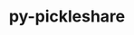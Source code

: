 ---
title: "py-pickleshare"
layout: cache
categories: [package, develop-2024-01-21]
meta: {"versions": ["0.7.5"], "compilers": ["gcc@=11.1.0", "gcc@=11.4.0", "gcc@=9.4.0", "oneapi@=2023.2.0"], "oss": ["ubuntu20.04", "ubuntu22.04"], "platforms": ["linux"], "targets": ["aarch64", "neoverse_v1", "ppc64le", "x86_64_v3"], "stacks": ["data-vis-sdk", "e4s", "e4s-aarch64", "e4s-neoverse_v1", "e4s-oneapi", "e4s-power", "root"], "num_specs": 14, "num_specs_by_stack": {"root": 14, "e4s-neoverse_v1": 2, "e4s-power": 2, "data-vis-sdk": 2, "e4s": 3, "e4s-oneapi": 3, "e4s-aarch64": 2}}
spec_details: [{"hash": "woiqivn3aqxhvkjue4uuhwtrql2xjrbp", "compiler": "gcc@=11.4.0", "versions": ["0.7.5"], "os": "ubuntu20.04", "platform": "linux", "target": "neoverse_v1", "variants": ["build_system=python_pip"], "stacks": ["root", "e4s-neoverse_v1"], "size": "-", "tarball": "https://binaries.spack.io/develop-2024-01-21/build_cache/linux-ubuntu20.04-neoverse_v1/gcc-11.4.0/py-pickleshare-0.7.5/linux-ubuntu20.04-neoverse_v1-gcc-11.4.0-py-pickleshare-0.7.5-woiqivn3aqxhvkjue4uuhwtrql2xjrbp.spack"}, {"hash": "52r54e5jehn5h3zt66lokg54hgypfuut", "compiler": "gcc@=11.4.0", "versions": ["0.7.5"], "os": "ubuntu20.04", "platform": "linux", "target": "neoverse_v1", "variants": ["build_system=python_pip"], "stacks": ["root", "e4s-neoverse_v1"], "size": "-", "tarball": "https://binaries.spack.io/develop-2024-01-21/build_cache/linux-ubuntu20.04-neoverse_v1/gcc-11.4.0/py-pickleshare-0.7.5/linux-ubuntu20.04-neoverse_v1-gcc-11.4.0-py-pickleshare-0.7.5-52r54e5jehn5h3zt66lokg54hgypfuut.spack"}, {"hash": "5ntbfuyjqwd3irr34sdnooi3emzku6oi", "compiler": "gcc@=9.4.0", "versions": ["0.7.5"], "os": "ubuntu20.04", "platform": "linux", "target": "ppc64le", "variants": ["build_system=python_pip"], "stacks": ["root", "e4s-power"], "size": "-", "tarball": "https://binaries.spack.io/develop-2024-01-21/build_cache/linux-ubuntu20.04-ppc64le/gcc-9.4.0/py-pickleshare-0.7.5/linux-ubuntu20.04-ppc64le-gcc-9.4.0-py-pickleshare-0.7.5-5ntbfuyjqwd3irr34sdnooi3emzku6oi.spack"}, {"hash": "fqni7llry2nzahenzmneva6ahuw2t3nc", "compiler": "gcc@=9.4.0", "versions": ["0.7.5"], "os": "ubuntu20.04", "platform": "linux", "target": "ppc64le", "variants": ["build_system=python_pip"], "stacks": ["root", "e4s-power"], "size": "-", "tarball": "https://binaries.spack.io/develop-2024-01-21/build_cache/linux-ubuntu20.04-ppc64le/gcc-9.4.0/py-pickleshare-0.7.5/linux-ubuntu20.04-ppc64le-gcc-9.4.0-py-pickleshare-0.7.5-fqni7llry2nzahenzmneva6ahuw2t3nc.spack"}, {"hash": "hllhiutb7r5fgh6dtzlbwzipbiyacr2c", "compiler": "gcc@=11.1.0", "versions": ["0.7.5"], "os": "ubuntu20.04", "platform": "linux", "target": "x86_64_v3", "variants": ["build_system=python_pip"], "stacks": ["root", "data-vis-sdk"], "size": "-", "tarball": "https://binaries.spack.io/develop-2024-01-21/build_cache/linux-ubuntu20.04-x86_64_v3/gcc-11.1.0/py-pickleshare-0.7.5/linux-ubuntu20.04-x86_64_v3-gcc-11.1.0-py-pickleshare-0.7.5-hllhiutb7r5fgh6dtzlbwzipbiyacr2c.spack"}, {"hash": "jyfmxjd6w3tqxfeydmpzyrethc55pc7s", "compiler": "gcc@=11.1.0", "versions": ["0.7.5"], "os": "ubuntu20.04", "platform": "linux", "target": "x86_64_v3", "variants": ["build_system=python_pip"], "stacks": ["root", "data-vis-sdk"], "size": "-", "tarball": "https://binaries.spack.io/develop-2024-01-21/build_cache/linux-ubuntu20.04-x86_64_v3/gcc-11.1.0/py-pickleshare-0.7.5/linux-ubuntu20.04-x86_64_v3-gcc-11.1.0-py-pickleshare-0.7.5-jyfmxjd6w3tqxfeydmpzyrethc55pc7s.spack"}, {"hash": "wpacqicab6yhcqiuediut47hkbkps667", "compiler": "gcc@=11.4.0", "versions": ["0.7.5"], "os": "ubuntu20.04", "platform": "linux", "target": "x86_64_v3", "variants": ["build_system=python_pip"], "stacks": ["e4s", "root"], "size": "-", "tarball": "https://binaries.spack.io/develop-2024-01-21/build_cache/linux-ubuntu20.04-x86_64_v3/gcc-11.4.0/py-pickleshare-0.7.5/linux-ubuntu20.04-x86_64_v3-gcc-11.4.0-py-pickleshare-0.7.5-wpacqicab6yhcqiuediut47hkbkps667.spack"}, {"hash": "phxdj3doaczrvgwv6x3jnj3cpboxcd55", "compiler": "gcc@=11.4.0", "versions": ["0.7.5"], "os": "ubuntu20.04", "platform": "linux", "target": "x86_64_v3", "variants": ["build_system=python_pip"], "stacks": ["e4s", "root"], "size": "-", "tarball": "https://binaries.spack.io/develop-2024-01-21/build_cache/linux-ubuntu20.04-x86_64_v3/gcc-11.4.0/py-pickleshare-0.7.5/linux-ubuntu20.04-x86_64_v3-gcc-11.4.0-py-pickleshare-0.7.5-phxdj3doaczrvgwv6x3jnj3cpboxcd55.spack"}, {"hash": "qxmio6icwb6mvzkrdwzvxm4iqqz4plb3", "compiler": "gcc@=11.4.0", "versions": ["0.7.5"], "os": "ubuntu20.04", "platform": "linux", "target": "x86_64_v3", "variants": ["build_system=python_pip"], "stacks": ["e4s", "root"], "size": "-", "tarball": "https://binaries.spack.io/develop-2024-01-21/build_cache/linux-ubuntu20.04-x86_64_v3/gcc-11.4.0/py-pickleshare-0.7.5/linux-ubuntu20.04-x86_64_v3-gcc-11.4.0-py-pickleshare-0.7.5-qxmio6icwb6mvzkrdwzvxm4iqqz4plb3.spack"}, {"hash": "4vx2wuerjnzrcvpu5ppgqzoiojmo5egl", "compiler": "oneapi@=2023.2.0", "versions": ["0.7.5"], "os": "ubuntu20.04", "platform": "linux", "target": "x86_64_v3", "variants": ["build_system=python_pip"], "stacks": ["e4s-oneapi", "root"], "size": "-", "tarball": "https://binaries.spack.io/develop-2024-01-21/build_cache/linux-ubuntu20.04-x86_64_v3/oneapi-2023.2.0/py-pickleshare-0.7.5/linux-ubuntu20.04-x86_64_v3-oneapi-2023.2.0-py-pickleshare-0.7.5-4vx2wuerjnzrcvpu5ppgqzoiojmo5egl.spack"}, {"hash": "43o6l3ic36sknemsktiyvgpac6tgcv2t", "compiler": "oneapi@=2023.2.0", "versions": ["0.7.5"], "os": "ubuntu20.04", "platform": "linux", "target": "x86_64_v3", "variants": ["build_system=python_pip"], "stacks": ["e4s-oneapi", "root"], "size": "-", "tarball": "https://binaries.spack.io/develop-2024-01-21/build_cache/linux-ubuntu20.04-x86_64_v3/oneapi-2023.2.0/py-pickleshare-0.7.5/linux-ubuntu20.04-x86_64_v3-oneapi-2023.2.0-py-pickleshare-0.7.5-43o6l3ic36sknemsktiyvgpac6tgcv2t.spack"}, {"hash": "affht7icytrgl2ewtqjpxbyjqziwqk3g", "compiler": "oneapi@=2023.2.0", "versions": ["0.7.5"], "os": "ubuntu20.04", "platform": "linux", "target": "x86_64_v3", "variants": ["build_system=python_pip"], "stacks": ["e4s-oneapi", "root"], "size": "-", "tarball": "https://binaries.spack.io/develop-2024-01-21/build_cache/linux-ubuntu20.04-x86_64_v3/oneapi-2023.2.0/py-pickleshare-0.7.5/linux-ubuntu20.04-x86_64_v3-oneapi-2023.2.0-py-pickleshare-0.7.5-affht7icytrgl2ewtqjpxbyjqziwqk3g.spack"}, {"hash": "pjf5xtjzekphoqqbbcithcudm6fmew5o", "compiler": "gcc@=11.4.0", "versions": ["0.7.5"], "os": "ubuntu22.04", "platform": "linux", "target": "aarch64", "variants": ["build_system=python_pip"], "stacks": ["e4s-aarch64", "root"], "size": "-", "tarball": "https://binaries.spack.io/develop-2024-01-21/build_cache/linux-ubuntu22.04-aarch64/gcc-11.4.0/py-pickleshare-0.7.5/linux-ubuntu22.04-aarch64-gcc-11.4.0-py-pickleshare-0.7.5-pjf5xtjzekphoqqbbcithcudm6fmew5o.spack"}, {"hash": "dfcdpr7pwl7ufjm3l6smct36vsmhdwt4", "compiler": "gcc@=11.4.0", "versions": ["0.7.5"], "os": "ubuntu22.04", "platform": "linux", "target": "aarch64", "variants": ["build_system=python_pip"], "stacks": ["e4s-aarch64", "root"], "size": "-", "tarball": "https://binaries.spack.io/develop-2024-01-21/build_cache/linux-ubuntu22.04-aarch64/gcc-11.4.0/py-pickleshare-0.7.5/linux-ubuntu22.04-aarch64-gcc-11.4.0-py-pickleshare-0.7.5-dfcdpr7pwl7ufjm3l6smct36vsmhdwt4.spack"}]
---